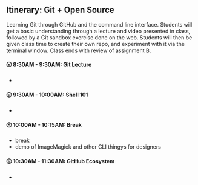 ## Itinerary: Git + Open Source

Learning Git through GitHub and the command line interface.  Students will get a basic understanding through a lecture and video presented in class, followed by a Git sandbox exercise done on the web.  Students will then be given class time to create their own repo, and experiment with it via the terminal window.  Class ends with review of assignment B.

#### :clock830: 8:30AM - 9:30AM: Git Lecture

- 

#### :clock930: 9:30AM - 10:00AM: Shell 101

- 

#### :clock10: 10:00AM - 10:15AM: Break

- break
- demo of ImageMagick and other CLI thingys for designers

#### :clock1030: 10:30AM - 11:30AM: GitHub Ecosystem

- 